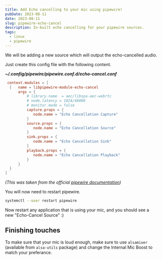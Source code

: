 ```yaml
---
title: Add Echo cancelling to your mic using pipewire!
pubDate: 2023-08-11
date: 2023-08-11
slug: pipewire-echo-cancel
description: In-built echo cancelling for your pipewire sources.
tags:
  - linux
  - pipewire
---
```


We will be adding a new source which will output the echo-cancelled audio.

Just create this config file with the following content.

**_~/.config/pipewire/pipewire.conf.d/echo-cancel.conf_**

```conf
 context.modules = [
  {   name = libpipewire-module-echo-cancel
      args = {
          # library.name  = aec/libspa-aec-webrtc
          # node.latency = 1024/48000
          # monitor.mode = false
          capture.props = {
             node.name = "Echo Cancellation Capture"
          }
          source.props = {
             node.name = "Echo Cancellation Source"
          }
          sink.props = {
             node.name = "Echo Cancellation Sink"
          }
          playback.props = {
             node.name = "Echo Cancellation Playback"
          }
      }
  }
]
```

_(This was taken from the official [pipewire documentation](https://docs.pipewire.org/page_module_echo_cancel.html))_

You will now need to restart pipewire.

```sh
systemctl --user restart pipewire
```

Now restart any application that is using your mic, and you should see a new "Echo-Cancel Source" :)

## Finishing touches

To make sure that your mic is loud enough, make sure to use `alsamixer` (available from `alsa-utils` package) and change the Internal Mic Boost to match your preferance.
